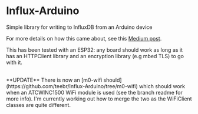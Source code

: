 # Influx-Arduino
Simple library for writing to InfluxDB from an Arduino device

For more details on how this came about, see this [Medium post](https://medium.com/@teebr/iot-with-an-esp32-influxdb-and-grafana-54abc9575fb2).

This has been tested with an ESP32: any board should work as long as it has an HTTPClient library and an encryption library (e.g mbed TLS) to go with it.

<br>
**UPDATE**
There is now an [m0-wifi should](https://github.com/teebr/Influx-Arduino/tree/m0-wifi) which should work when an ATCWINC1500 WiFi module is used (see the branch readme for more info). I'm currently working out how to merge the two as the WiFiClient classes are quite different.



